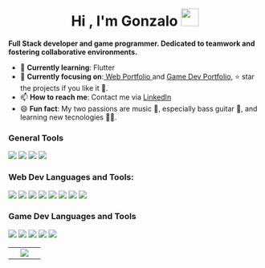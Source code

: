 <h1 align="center">Hi , I'm Gonzalo <img src="https://media.giphy.com/media/hvRJCLFzcasrR4ia7z/giphy.gif" width="35"></h1>

<!-- About me -->
<p>
  <strong>
    Full Stack developer and game programmer. Dedicated to teamwork and fostering collaborative environments.
  </strong>
</p>

<ul>
  <li>🌱 <b>Currently learning</b>: Flutter </li>
  <li>🎯 <b>Currently focusing on</b>:<a href="https://github.com/stars/Goblanch/lists/web-portfolio"> Web Portfolio </a> and <a href="https://github.com/stars/Goblanch/lists/game-dev-portfolio">Game Dev Portfolio</a>, ⭐️ star the projects if you like it 🤩.</li>
  <li>📫 <b>How to reach me</b>: Contact me via <a href="https://www.linkedin.com/in/gonzaloblanch/">LinkedIn</a></li>
  <li>😄 <b>Fun fact</b>: My two passions are music 🎵, especially bass guitar 🎸, and learning new tecnologies 👨‍💻.</li>
</ul>

<!-- Languages and tools -->
<h3 align="left">General Tools</h3>
<p align="left">
  <img src="https://img.shields.io/badge/Visual%20Studio%20Code-0078d7.svg?style=for-the-badge&logo=visual-studio-code&logoColor=white">
  <img src="https://img.shields.io/badge/Visual%20Studio-5C2D91.svg?style=for-the-badge&logo=visual-studio&logoColor=white">
  <img src="https://img.shields.io/badge/git-%23F05033.svg?style=for-the-badge&logo=git&logoColor=white"> 
  <img src="https://img.shields.io/badge/github-%23121011.svg?style=for-the-badge&logo=github&logoColor=white">
</p>
<h3 align="left">Web Dev Languages and Tools:</h3>
<p align="left">
  <img src="https://img.shields.io/badge/html5-%23E34F26.svg?style=for-the-badge&logo=html5&logoColor=white">
  <img src="https://img.shields.io/badge/css3-%231572B6.svg?style=for-the-badge&logo=css3&logoColor=white">
  <img src="https://img.shields.io/badge/bootstrap-%238511FA.svg?style=for-the-badge&logo=bootstrap&logoColor=white"> 
  <img src="https://img.shields.io/badge/javascript-%23323330.svg?style=for-the-badge&logo=javascript&logoColor=%23F7DF1E">
  <img src="https://img.shields.io/badge/python-3670A0?style=for-the-badge&logo=python&logoColor=ffdd54">
  <img src="https://img.shields.io/badge/react-%2320232a.svg?style=for-the-badge&logo=react&logoColor=%2361DAFB">
  <img src="https://img.shields.io/badge/flask-%23000.svg?style=for-the-badge&logo=flask&logoColor=white">
  <img src="https://img.shields.io/badge/JWT-black?style=for-the-badge&logo=JSON%20web%20tokens">
</p>
<h3 align="left">Game Dev Languages and Tools</h3>
<p align="left">
  <img src="https://img.shields.io/badge/unity-%23000000.svg?style=for-the-badge&logo=unity&logoColor=white">
  <img src="https://img.shields.io/badge/c%23-%23239120.svg?style=for-the-badge&logo=csharp&logoColor=white">
  <img src="https://img.shields.io/badge/unrealengine-%23313131.svg?style=for-the-badge&logo=unrealengine&logoColor=white"> 
  <img src="https://img.shields.io/badge/c++-%2300599C.svg?style=for-the-badge&logo=c%2B%2B&logoColor=white">
  <img src="https://img.shields.io/badge/-PERFORCE%20HELIX-00AEEF?style=for-the-badge&logo=Perforce&logoColor=white">
</p>
<!--Stats-->
<table align="center">
  <tr border="none">
    <td width="50%" align="center">
      <img  align="center"  src="https://github-readme-stats.vercel.app/api?username=Goblanch&theme=dark&show_icons=true&count_private=true" />
    </td>
  </tr>
</table

